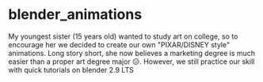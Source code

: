# blender_animations
My youngest sister (15 years old) wanted to study art on college, so to encourage her we decided to create our own "PIXAR/DISNEY style" animations. Long story short, she now believes a marketing degree is much easier than a proper art degree major 😑. However, we still practice our skill with quick tutorials on blender 2.9 LTS
